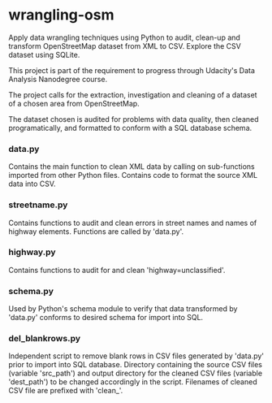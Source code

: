 # wrangling-osm

Apply data wrangling techniques using Python to audit, clean-up and transform OpenStreetMap dataset from XML to CSV. Explore the CSV dataset using SQLite.

This project is part of the requirement to progress through Udacity's Data Analysis Nanodegree course.

The project calls for the extraction, investigation and cleaning of a dataset of a chosen area from OpenStreetMap. 

The dataset chosen is audited for problems with data quality, then cleaned programatically, and formatted to conform with a SQL database schema. 

### data.py
Contains the main function to clean XML data by calling on sub-functions imported from  other Python files. Contains code to format the source XML data into CSV.

### streetname.py
Contains functions to audit and clean errors in street names and names of highway elements. Functions are called by 'data.py'.

### highway.py
Contains functions to audit for and clean 'highway=unclassified'.

### schema.py
Used by Python's schema module to verify that data transformed by 'data.py' conforms to desired schema for import into SQL.

### del_blankrows.py
Independent script to remove blank rows in CSV files generated by 'data.py' prior to import into SQL database. Directory containing the source CSV files (variable 'src_path') and output directory for the cleaned CSV files (variable 'dest_path') to be changed accordingly 
in the script. Filenames of cleaned CSV file are prefixed with 'clean_'.
